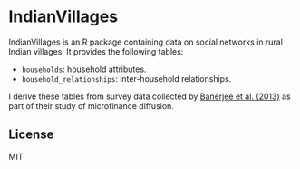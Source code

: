 # IndianVillages

IndianVillages is an R package containing data on social networks in rural Indian villages.
It provides the following tables:

* `households`: household attributes.
* `household_relationships`: inter-household relationships.

I derive these tables from survey data collected by [Banerjee et al. (2013)](https://doi.org/10.1126/science.1236498) as part of their study of microfinance diffusion.

## License

MIT
